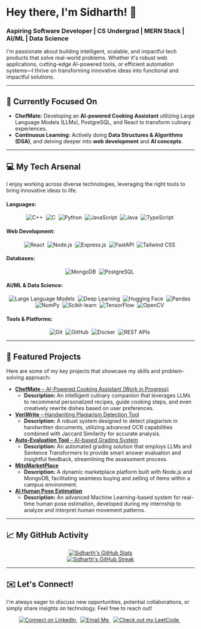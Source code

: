 # Hey there, I'm Sidharth! 👋

### **Aspiring Software Developer | CS Undergrad | MERN Stack | AI/ML | Data Science**

I'm passionate about building intelligent, scalable, and impactful tech products that solve real-world problems. Whether it's robust web applications, cutting-edge AI-powered tools, or efficient automation systems—I thrive on transforming innovative ideas into functional and impactful solutions.

---

## 🎯 Currently Focused On

* **ChefMate:** Developing an **AI-powered Cooking Assistant** utilizing Large Language Models (LLMs), PostgreSQL, and React to transform culinary experiences.
* **Continuous Learning:** Actively doing **Data Structures & Algorithms (DSA)**, and delving deeper into **web development** and **AI concepts**.

---

## 💻 My Tech Arsenal

I enjoy working across diverse technologies, leveraging the right tools to bring innovative ideas to life.

#### **Languages:**
<p align="center">
    <img src="https://img.shields.io/badge/C%2B%2B-00599C?style=for-the-badge&logo=cplusplus&logoColor=white" alt="C++"/>&nbsp;
    <img src="https://img.shields.io/badge/C-A8B9CC?style=for-the-badge&logo=c&logoColor=white" alt="C"/>&nbsp;
    <img src="https://img.shields.io/badge/Python-3670A0?style=for-the-badge&logo=python&logoColor=ffdd54" alt="Python"/>&nbsp;
    <img src="https://img.shields.io/badge/JavaScript-%23F7DF1E.svg?style=for-the-badge&logo=javascript&logoColor=black" alt="JavaScript"/>&nbsp;
    <img src="https://img.shields.io/badge/Java-%23ED8B00.svg?style=for-the-badge&logo=openjdk&logoColor=white" alt="Java"/>&nbsp;
    <img src="https://img.shields.io/badge/TypeScript-%23007ACC.svg?style=for-the-badge&logo=typescript&logoColor=white" alt="TypeScript"/>&nbsp;
</p>

#### **Web Development:**
<p align="center">
    <img src="https://img.shields.io/badge/React-%2361DAFB.svg?style=for-the-badge&logo=react&logoColor=white" alt="React"/>&nbsp;
    <img src="https://img.shields.io/badge/Node.js-6DA55F?style=for-the-badge&logo=node.js&logoColor=white" alt="Node.js"/>&nbsp;
    <img src="https://img.shields.io/badge/Express.js-%23000000.svg?style=for-the-badge&logo=express&logoColor=white" alt="Express.js"/>&nbsp;
    <img src="https://img.shields.io/badge/FastAPI-%23009688.svg?style=for-the-badge&logo=fastapi&logoColor=white" alt="FastAPI"/>&nbsp;
    <img src="https://img.shields.io/badge/Tailwind_CSS-%2306B6D4.svg?style=for-the-badge&logo=tailwindcss&logoColor=white" alt="Tailwind CSS"/>&nbsp;
</p>

#### **Databases:**
<p align="center">
    <img src="https://img.shields.io/badge/MongoDB-%234EA94B.svg?style=for-the-badge&logo=mongodb&logoColor=white" alt="MongoDB"/>&nbsp;
    <img src="https://img.shields.io/badge/PostgreSQL-%23316192.svg?style=for-the-badge&logo=postgresql&logoColor=white" alt="PostgreSQL"/>&nbsp;
</p>

#### **AI/ML & Data Science:**
<p align="center">
    <img src="https://img.shields.io/badge/LLMs-FF4500?style=for-the-badge&logo=openai&logoColor=white" alt="Large Language Models"/>&nbsp;
    <img src="https://img.shields.io/badge/Deep_Learning-FF6600?style=for-the-badge&logo=tensorflow&logoColor=white" alt="Deep Learning"/>&nbsp;
    <img src="https://img.shields.io/badge/Hugging_Face-FFD21C?style=for-the-badge&logo=huggingface&logoColor=black" alt="Hugging Face"/>&nbsp;
    <img src="https://img.shields.io/badge/Pandas-%23150458.svg?style=for-the-badge&logo=pandas&logoColor=white" alt="Pandas"/>&nbsp;
    <img src="https://img.shields.io/badge/NumPy-%23013243.svg?style=for-the-badge&logo=numpy&logoColor=white" alt="NumPy"/>&nbsp;
    <img src="https://img.shields.io/badge/Scikit--learn-%23F7931E.svg?style=for-the-badge&logo=scikit-learn&logoColor=white" alt="Scikit-learn"/>&nbsp;
    <img src="https://img.shields.io/badge/TensorFlow-%23FF6F00.svg?style=for-the-badge&logo=tensorflow&logoColor=white" alt="TensorFlow"/>&nbsp;
    <img src="https://img.shields.io/badge/OpenCV-%232196F3.svg?style=for-the-badge&logo=opencv&logoColor=white" alt="OpenCV"/>&nbsp;
</p>

#### **Tools & Platforms:**
<p align="center">
    <img src="https://img.shields.io/badge/Git-%23F05032.svg?style=for-the-badge&logo=git&logoColor=white" alt="Git"/>&nbsp;
    <img src="https://img.shields.io/badge/GitHub-%23181717.svg?style=for-the-badge&logo=github&logoColor=white" alt="GitHub"/>&nbsp;
    <img src="https://img.shields.io/badge/Docker-%232496ED.svg?style=for-the-badge&logo=docker&logoColor=white" alt="Docker"/>&nbsp;
    <img src="https://img.shields.io/badge/REST_APIs-%23000000.svg?style=for-the-badge" alt="REST APIs"/>&nbsp;
</p>

---

## 🌟 Featured Projects

Here are some of my key projects that showcase my skills and problem-solving approach:

* [**ChefMate** – AI-Powered Cooking Assistant (Work in Progress)](https://github.com/Sid-CodeX/ChefMate)
    * **Description:** An intelligent culinary companion that leverages LLMs to recommend personalized recipes, guide cooking steps, and even creatively rewrite dishes based on user preferences.
* [**VeriWrite** – Handwriting Plagiarism Detection Tool](https://github.com/Sid-CodeX/VeriWrite)
    * **Description:** A robust system designed to detect plagiarism in handwritten documents, utilizing advanced OCR capabilities combined with Jaccard Similarity for accurate analysis.
* [**Auto-Evaluation Tool** – AI-based Grading System](https://github.com/Sid-CodeX/Auto-Answer-Grader)
    * **Description:** An automated grading solution that employs LLMs and Sentence Transformers to provide smart answer evaluation and insightful feedback, streamlining the assessment process.
* [**MitsMarketPlace**](https://github.com/Sid-CodeX/MitsMarketPlace)
    * **Description:** A dynamic marketplace platform built with Node.js and MongoDB, facilitating seamless buying and selling of items within a campus environment.
* [**AI Human Pose Estimation**](https://github.com/Sid-CodeX/Humanpose_Estimation)
    * **Description:** An advanced Machine Learning-based system for real-time human pose estimation, developed during my internship to analyze and interpret human movement patterns.

---

## 📈 My GitHub Activity

<p align="center">
    <a href="https://github.com/Sid-CodeX">
        <img src="https://github-readme-stats.vercel.app/api?username=Sid-CodeX&show_icons=true&theme=dark&count_private=true&hide_border=true" alt="Sidharth's GitHub Stats"/>
    </a>
    <br/>
    <a href="https://github.com/Sid-CodeX">
        <img src="https://github-readme-streak-stats.herokuapp.com/?user=Sid-CodeX&theme=dark&hide_border=true" alt="Sidharth's GitHub Streak"/>
    </a>
    </p>

---

## ✉️ Let's Connect!

I'm always eager to discuss new opportunities, potential collaborations, or simply share insights on technology. Feel free to reach out!

<p align="center">
    <a href="https://www.linkedin.com/in/sidharth-p-7b0097257/" target="_blank">
        <img src="https://img.shields.io/badge/LinkedIn-0A66C2?style=for-the-badge&logo=linkedin&logoColor=white" alt="Connect on LinkedIn"/>
    </a>&nbsp;
    <a href="mailto:sidharth2272004@gmail.com" target="_blank">
        <img src="https://img.shields.io/badge/Gmail-D14836?style=for-the-badge&logo=gmail&logoColor=white" alt="Email Me"/>
    </a>&nbsp;
    <a href="https://leetcode.com/Sid_CodeX" target="_blank">
        <img src="https://img.shields.io/badge/LeetCode-FFA116?style=for-the-badge&logo=leetcode&logoColor=white" alt="Check out my LeetCode"/>
    </a>&nbsp;
    </p>
